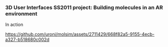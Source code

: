 ### 3D User Interfaces SS2011 project: Building molecules in an AR environment

In action


https://github.com/uroni/molsim/assets/2711429/668f82a5-9155-4ecb-a327-b518680c002d

